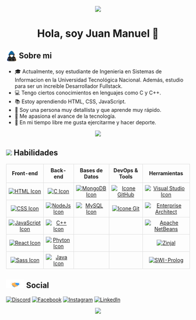 <div align="center">
<img src="https://github.com/Juanmasosa7/Juanmasosa7/assets/116852281/39aa6949-c760-48e7-af5b-ee070a63cb64">
</div>

<div align="center">
<h1 align="center">Hola, soy Juan Manuel 👋</h1>
</div>

## <img src="https://github.com/0xAbdulKhalid/0xAbdulKhalid/raw/main/assets/mdImages/about_me.gif" width = 30px align="center"> Sobre mi

- 🎓 Actualmente, soy estudiante de Ingenieria en Sistemas de Informacion en la Universidad Tecnológica Nacional. Además, estudio para ser un increible Desarrollador Fullstack.
- 💻 Tengo ciertos conocimientos en lenguajes como C y C++.
- 📚 Estoy aprendiendo HTML, CSS, JavaScript.
- 🌱 Soy una persona muy detallista y que aprende muy rápido.
- 🤖 Me apasiona el avance de la tecnología.
- 💪 En mi tiempo libre me gusta ejercitarme y hacer deporte.

<p  align="center">
<img src="https://user-images.githubusercontent.com/73097560/115834477-dbab4500-a447-11eb-908a-139a6edaec5c.gif">             
<br>

## <img src="https://media2.giphy.com/media/QssGEmpkyEOhBCb7e1/giphy.gif?cid=ecf05e47a0n3gi1bfqntqmob8g9aid1oyj2wr3ds3mg700bl&rid=giphy.gif" width ="25"> Habilidades 
<!-- LANGUAGE & TOOLS -->
<table style="width: 100%; border-collapse: collapse; text-align: center;">
  <tr>
    <th style="border: 1px solid #ddd; padding: 8px;">Front-end</th>
    <th style="border: 1px solid #ddd; padding: 8px;">Back-end</th>
    <th style="border: 1px solid #ddd; padding: 8px;">Bases de Datos</th>
    <th style="border: 1px solid #ddd; padding: 8px;">DevOps & Tools</th>
    <th style="border: 1px solid #ddd; padding: 8px;">Herramientas</th>
  </tr>
  <tr>
    <td style="border: 1px solid #ddd; padding: 6px;">
      <a href="">
        <img alt="HTML Icon" src="https://img.shields.io/badge/html5-%23E34F26.svg?style=flat&logo=html5&logoColor=white"/>
      </a>
    </td>
    <td style="border: 1px solid #ddd; padding: 6px;">
      <a href="">
        <img alt="C Icon" src="https://img.shields.io/badge/C-darkblue.svg?style=flat&logo=c&logoColor=white"/>
      </a>
    </td>
    <td style="border: 1px solid #ddd; padding: 6px;">
      <a href="">
        <img alt="MongoDB Icon" src="https://img.shields.io/badge/MongoDB-green?logo=mongodb&logoColor=f5f5f5"/>
      </a>
    </td>
    <td style="border: 1px solid #ddd; padding: 6px;">
      <a href="">
        <img alt="Icone GitHub" src="https://img.shields.io/badge/GitHub-black?logo=github"/>
      </a>
    </td>
    <td style="border: 1px solid #ddd; padding: 6px;">
      <a href="">
        <img alt="Visual Studio Icon" src="https://img.shields.io/badge/Visual_Studio_Code-0078D4?logo=visual%20studio%20code"/>
      </a>
    </td>
  </tr>
  <tr>
    <td style="border: 1px solid #ddd; padding: 6px;">
      <a href="">
        <img alt="CSS Icon" src="https://img.shields.io/badge/CSS3-%231572B6.svg?style=flat&logo=css3&logoColor=white"/>
      </a>
    </td>
    <td style="border: 1px solid #ddd; padding: 6px;">
      <a href="">
        <img alt="NodeJs Icon" src="https://img.shields.io/badge/NodeJS-white.svg?style=green&logo=node.js&logoColor=darkgreen"/>
      </a>
    </td>
    <td style="border: 1px solid #ddd; padding: 6px;">
      <a href="">
        <img alt="MySQL Icon" src="https://img.shields.io/badge/MySQL-lightblue.svg?style=green&logo=mysql&logoColor=white"/>
      </a>
    </td>
    <td style="border: 1px solid #ddd; padding: 6px;">
      <a href="">
        <img alt="Icone Git" src="https://img.shields.io/badge/Git-white.svg?style=green&logo=git&logoColor=red"/>
      </a>
    </td>
    <td style="border: 1px solid #ddd; padding: 6px;">
      <a href="">
        <img alt="Enterprise Architect" src="https://img.shields.io/badge/Enterprise%20Architect-skyblue?"/>
      </a>
    </td>
  </tr>
 <tr>
    <td style="border: 1px solid #ddd; padding: 6px;">
      <a href="">
        <img alt="JavaScript Icon" src="https://img.shields.io/badge/JavaScript-black.svg?style=green&logo=javascript&logoColor=ligthyellow"/>
      </a>
    </td>
    <td style="border: 1px solid #ddd; padding: 6px;">
      <a href="">
        <img alt="C++ Icon" src="https://img.shields.io/badge/C++-%2300599C.svg?style=flat&logo=c%2B%2B&logoColor=white"/>
      </a>
    </td>
    <td style="border: 1px solid #ddd; padding: 6px;">
      <a href="">
        <img alt="" src=""/>
      </a>
    </td>
    <td style="border: 1px solid #ddd; padding: 6px;">
      <a href="">
        <img alt="" src=""/>
      </a>
    </td>
   <td style="border: 1px solid #ddd; padding: 6px;">
      <a href="">
        <img alt="Apache NetBeans" src="https://img.shields.io/badge/Apache%20NetBeans-red?"/>
      </a>
    </td>
  </tr>
  <tr>
    <td style="border: 1px solid #ddd; padding: 6px;">
      <a href="">
        <img alt="React Icon" src="https://img.shields.io/badge/react-61DAFB?style=for-the-badge&logo=react&logoColor=black"/>
      </a>
    </td>
    <td style="border: 1px solid #ddd; padding: 6px;">
      <a href="">
        <img alt="Phyton Icon" src="https://img.shields.io/badge/Python-yellow.svg?style=flat&logo=python&logoColor=white"/>
      </a>
    </td>
    <td style="border: 1px solid #ddd; padding: 6px;">
      <a href="">
        <img alt="" src=""/>
      </a>
    </td>
    <td style="border: 1px solid #ddd; padding: 6px;">
      <a href="">
        <img alt="" src=""/>
      </a>
    </td>
    <td style="border: 1px solid #ddd; padding: 6px;">
      <a href="">
        <img alt="Zinjal" src="https://img.shields.io/badge/Zinjal-yellow?"/>
      </a>
    </td>
  </tr>
  <tr>
    <td style="border: 1px solid #ddd; padding: 6px;">
      <a href="">
        <img alt="Sass Icon" src="https://img.shields.io/badge/SASS-pink.svg?style=green&logo=sass&logoColor=ligthyellow"/>
      </a>
    </td>
    <td style="border: 1px solid #ddd; padding: 6px;">
      <a href="">
        <img alt="Java Icon" src="https://img.shields.io/badge/Java-007396?style=flat-square&logo=Java&logoColor=white"/>
      </a>
    </td>
    <td style="border: 1px solid #ddd; padding: 6px;">
      <a href="">
        <img alt="" src=""/>
      </a>
    </td>
    <td style="border: 1px solid #ddd; padding: 6px;">
      <a href="">
        <img alt="" src=""/>
      </a>
    </td>
    <td style="border: 1px solid #ddd; padding: 6px;">
      <a href="">
        <img alt="SWI-Prolog" src="https://img.shields.io/badge/SWI%20Prolog-grey?"/>
      </a>
    </td>
  </tr>
</table>

## <img src="https://github.com/0xAbdulKhalid/0xAbdulKhalid/raw/main/assets/mdImages/handshake.gif" width=50px> Social
[![Discord](https://img.shields.io/badge/Discord-%237289DA.svg?logo=discord&logoColor=white)](https://discord.com/channels/@juanmita1901) [![Facebook](https://img.shields.io/badge/facebook-%231877F2.svg?&style=for-the-badge&logo=facebook&logoColor=white)](https://www.facebook.com/juanma.sosa.790/) [![Instagram](https://img.shields.io/badge/Instagram-%23E4405F.svg?logo=Instagram&logoColor=white)](https://www.instagram.com/juanma.sosac/) [![LinkedIn](https://img.shields.io/badge/linkedin-%230077B5.svg?&style=for-the-badge&logo=linkedin&logoColor=white)](https://www.linkedin.com/in/juan-manuel-sosa-4a2767309/)

<p  align="center">
<img src="https://user-images.githubusercontent.com/73097560/115834477-dbab4500-a447-11eb-908a-139a6edaec5c.gif">             
<br>
